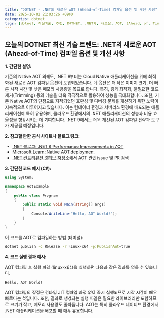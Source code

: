 ```yaml
---
title: "DOTNET - .NET의 새로운 AOT (Ahead-of-Time) 컴파일 옵션 및 개선 사항"
date: 2025-10-02 21:03:26 +0900
categories: dotnet
tags: [dotnet, 최신기술, 추천, DOTNET, .NET의, 새로운, AOT, (Ahead, of, Time), 컴파일, 옵션, 개선, 사항]
---
```


## 오늘의 DOTNET 최신 기술 트렌드: **.NET의 새로운 AOT (Ahead-of-Time) 컴파일 옵션 및 개선 사항**

**1. 간단한 설명:**

기존의 Native AOT 외에도, .NET 8부터는 Cloud Native 애플리케이션을 위해 최적화된 새로운 AOT 컴파일 옵션이 도입되었습니다. 이 옵션은 더 작은 이미지 크기, 더 빠른 시작 시간 및 낮은 메모리 사용량을 목표로 합니다. 특히, 링커 최적화, 불필요한 코드 제거(Trimming) 등의 기술을 더욱 적극적으로 활용하여 성능을 극대화합니다. 또한, 기존 Native AOT의 단점으로 지적되었던 호환성 및 디버깅 문제를 개선하기 위한 노력이 지속적으로 이루어지고 있습니다. 이는 컨테이너 환경과 서버리스 환경에 배포되는 애플리케이션에 특히 유용하며, 클라우드 환경에서의 .NET 애플리케이션의 성능과 비용 효율성을 향상시키는 데 기여합니다. .NET 9에서는 더욱 개선된 AOT 컴파일 전략과 도구가 제공될 예정입니다.

**2. 참고할 만한 공식 사이트나 블로그 링크:**

*   [.NET 블로그: .NET 8 Performance Improvements in AOT](https://devblogs.microsoft.com/dotnet/performance-improvements-in-dotnet-8/#aot)
*   [Microsoft Learn: Native AOT deployment](https://learn.microsoft.com/en-us/dotnet/core/deploying/native-aot/)
*   [.NET 컨트리뷰션 깃허브 저장소](https://github.com/dotnet)에서 AOT 관련 issue 및 PR 검색

**3. 간단한 코드 예시 (C#):**

```csharp
using System;

namespace AotExample
{
    public class Program
    {
        public static void Main(string[] args)
        {
            Console.WriteLine("Hello, AOT World!");
        }
    }
}
```

이 코드를 AOT로 컴파일하는 방법 (터미널):

```bash
dotnet publish -c Release -r linux-x64 -p:PublishAot=true
```

**4. 코드 실행 결과 예시:**

AOT 컴파일 후 실행 파일 (linux-x64)을 실행하면 다음과 같은 결과를 얻을 수 있습니다.

```
Hello, AOT World!
```

AOT 컴파일의 장점은 런타임 JIT 컴파일 과정 없이 즉시 실행되므로 시작 시간이 매우 빠르다는 것입니다. 또한, 결과로 생성되는 실행 파일은 필요한 라이브러리만 포함하므로 크기가 작고, 메모리 사용량도 줄어듭니다.  AOT는 특히 클라우드 네이티브 환경에서 .NET 애플리케이션을 배포할 때 매우 유용합니다.


